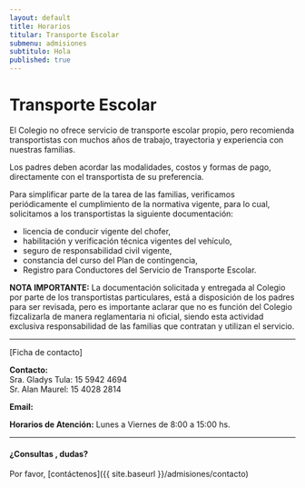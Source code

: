 ```yaml
---
layout: default
title: Horarios
titular: Transporte Escolar
submenu: admisiones
subtitulo: Hola
published: true
---
```


# Transporte Escolar

El Colegio no ofrece servicio de transporte escolar propio, pero recomienda transportistas con muchos años de trabajo, trayectoria y experiencia con nuestras familias. 

Los padres deben acordar las modalidades, costos y formas de pago, directamente con el transportista de su preferencia.

Para simplificar parte de la tarea de las familias, verificamos periódicamente el cumplimiento de la normativa vigente, para lo cual, solicitamos a los transportistas  la siguiente documentación:

- licencia de conducir vigente del chofer,
- habilitación y verificación técnica vigentes del vehículo,
- seguro de responsabilidad civil vigente,
- constancia del curso del Plan de contingencia,
- Registro para Conductores del Servicio de Transporte Escolar.

**NOTA IMPORTANTE:** La documentación solicitada y entregada al Colegio por parte de los transportistas particulares, está a disposición de los padres para ser revisada, pero es importante aclarar que no es función del Colegio fizcalizarla de manera reglamentaria ni oficial, siendo esta actividad exclusiva responsabilidad de las familias que contratan y utilizan el servicio. 


---

[Ficha de contacto]

**Contacto:** 	
Sra. Gladys Tula: 15 5942 4694  
Sr. Alan Maurel: 15 4028 2814  

**Email:** 

**Horarios de Atención:** Lunes a Viernes de 8:00 a 15:00 hs.

---

#### ¿Consultas , dudas?
Por favor, [contáctenos]({{ site.baseurl }}/admisiones/contacto)